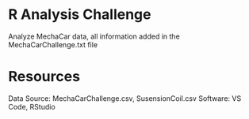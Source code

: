 # R Analysis Challenge
Analyze MechaCar data, all information added in the MechaCarChallenge.txt file


# Resources
Data Source: MechaCarChallenge.csv, SusensionCoil.csv Software: VS Code, RStudio
